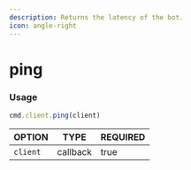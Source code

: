 ```yaml
---
description: Returns the latency of the bot.
icon: angle-right
---
```


# ping

### Usage

```javascript
cmd.client.ping(client)
```

| OPTION   | TYPE     | REQUIRED |
| -------- | -------- | -------- |
| `client` | callback | true     |
